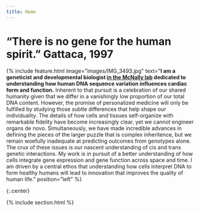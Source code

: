 ```yaml
---
title: Home
---
```

# “There is no gene for the human spirit.” Gattaca, 1997

{% include feature.html
  image="images/IMG_3493.jpg"
  text="<strong>I am a geneticist and developmental biologist <a href='https://labs.feinberg.northwestern.edu/mcnally/members/index.html'>in the McNally lab</a> dedicated to understanding how human DNA sequence variation influences cardiac form and function.</strong> Inherent to that pursuit is a celebration of our shared humanity given that we differ in a vanishingly low proportion of our total DNA content. However, the promise of personalized medicine will only be fulfilled by studying those subtle differences that help shape our individuality. The details of how cells and tissues self-organize with remarkable fidelity have become increasingly clear, yet we cannot engineer organs de novo. Simultaneously, we have made incredible advances in defining the pieces of the larger puzzle that is complex inheritence, but we remain woefully inadequate at predicting outcomes from genotypes alone. The crux of these issues is our nascent understanding of cis and trans genetic interactions. My work is in pursuit of a better understanding of how cells integrate gene expression and gene function across space and time. I am driven by a central ethos that understanding how cells interpret DNA to form healthy humans will lead to innovation that improves the quality of human life." 
  position="left"
%}


{:.center}

{% include section.html %}

